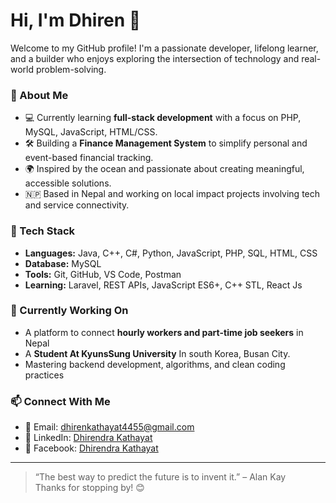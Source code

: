 
# Hi, I'm Dhiren 👋

Welcome to my GitHub profile! I'm a passionate developer, lifelong learner, and a builder who enjoys exploring the intersection of technology and real-world problem-solving.

### 🚀 About Me
- 💻 Currently learning **full-stack development** with a focus on PHP, MySQL, JavaScript, HTML/CSS.
- 🛠 Building a **Finance Management System** to simplify personal and event-based financial tracking.
- 🌍 Inspired by the ocean and passionate about creating meaningful, accessible solutions.
- 🇳🇵 Based in Nepal and working on local impact projects involving tech and service connectivity.

### 🧠 Tech Stack
- **Languages:** Java, C++, C#,  Python, JavaScript, PHP, SQL, HTML, CSS  
- **Database:** MySQL   
- **Tools:** Git, GitHub, VS Code, Postman  
- **Learning:** Laravel, REST APIs, JavaScript ES6+, C++ STL, React Js 

### 🌱 Currently Working On
- A platform to connect **hourly workers and part-time job seekers** in Nepal  
- A **Student At KyunsSung University** In south Korea, Busan City.
- Mastering backend development, algorithms, and clean coding practices


### 📫 Connect With Me
- 📧 Email: dhirenkathayat4455@gmail.com
- 💼 LinkedIn: [Dhirendra Kathayat](https://www.linkedin.com/in/dhirendra-kathayat-ba7055319/)
- 💼 Facebook: [Dhirendra Kathayat](https://www.facebook.com/DhirenKathayat121/)
  

---

> “The best way to predict the future is to invent it.” – Alan Kay  
Thanks for stopping by! 😊
